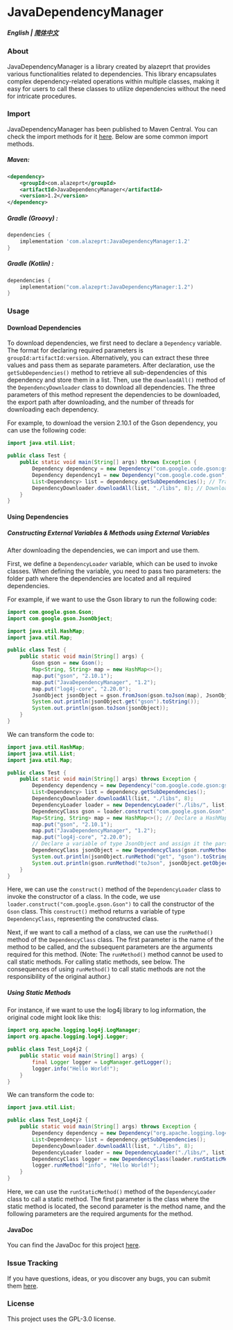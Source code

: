 # JavaDependencyManager
##### English | [简体中文](./README_zh.md)

### About

JavaDependencyManager is a library created by alazeprt that provides various functionalities related to dependencies. This library encapsulates complex dependency-related operations within multiple classes, making it easy for users to call these classes to utilize dependencies without the need for intricate procedures.

### Import

JavaDependencyManager has been published to Maven Central. You can check the import methods for it [here](https://mvnrepository.com/artifact/com.alazeprt/JavaDependencyManager). Below are some common import methods.

##### Maven:
```xml
<dependency>
    <groupId>com.alazeprt</groupId>
    <artifactId>JavaDependencyManager</artifactId>
    <version>1.2</version>
</dependency>
```

##### Gradle (Groovy) :
```groovy
dependencies {
    implementation 'com.alazeprt:JavaDependencyManager:1.2'
}
```

##### Gradle (Kotlin) :
```kotlin
dependencies {
    implementation("com.alazeprt:JavaDependencyManager:1.2")
}
```

### Usage

#### Download Dependencies

To download dependencies, we first need to declare a `Dependency` variable. The format for declaring required parameters is `groupId:artifactId:version`. Alternatively, you can extract these three values and pass them as separate parameters. After declaration, use the `getSubDependencies()` method to retrieve all sub-dependencies of this dependency and store them in a list. Then, use the `downloadAll()` method of the `DependencyDownloader` class to download all dependencies. The three parameters of this method represent the dependencies to be downloaded, the export path after downloading, and the number of threads for downloading each dependency.

For example, to download the version 2.10.1 of the Gson dependency, you can use the following code:

```java
import java.util.List;

public class Test {
    public static void main(String[] args) throws Exception {
        Dependency dependency = new Dependency("com.google.code.gson:gson:2.10.1"); // The quickest way to define
        Dependency dependency1 = new Dependency("com.google.code.gson", "gson", "2.10.1"); // This approach works as well
        List<Dependency> list = dependency.getSubDependencies(); // Traverse all sub-dependencies of this dependency
        DependencyDownloader.downloadAll(list, "./libs", 8); // Download all dependencies to the ./libs folder, using 8 threads per dependency
    }
}
```

#### Using Dependencies

##### Constructing External Variables & Methods using External Variables

After downloading the dependencies, we can import and use them.

First, we define a `DependencyLoader` variable, which can be used to invoke classes. When defining the variable, you need to pass two parameters: the folder path where the dependencies are located and all required dependencies.

For example, if we want to use the Gson library to run the following code:

```java
import com.google.gson.Gson;
import com.google.gson.JsonObject;

import java.util.HashMap;
import java.util.Map;

public class Test {
    public static void main(String[] args) {
        Gson gson = new Gson();
        Map<String, String> map = new HashMap<>();
        map.put("gson", "2.10.1");
        map.put("JavaDependencyManager", "1.2");
        map.put("log4j-core", "2.20.0");
        JsonObject jsonObject = gson.fromJson(gson.toJson(map), JsonObject.class);
        System.out.println(jsonObject.get("gson").toString());
        System.out.println(gson.toJson(jsonObject));
    }
}
```

We can transform the code to:

```java
import java.util.HashMap;
import java.util.List;
import java.util.Map;

public class Test {
    public static void main(String[] args) throws Exception {
        Dependency dependency = new Dependency("com.google.code.gson:gson:2.10.1");
        List<Dependency> list = dependency.getSubDependencies();
        DependencyDownloader.downloadAll(list, "./libs", 8);
        DependencyLoader loader = new DependencyLoader("./libs/", list); // Load all dependencies in the libs folder
        DependencyClass gson = loader.construct("com.google.gson.Gson"); // Declare a variable of type Gson
        Map<String, String> map = new HashMap<>(); // Declare a HashMap to store JSON data
        map.put("gson", "2.10.1");
        map.put("JavaDependencyManager", "1.2");
        map.put("log4j-core", "2.20.0");
        // Declare a variable of type JsonObject and assign it the parsed HashMap data
        DependencyClass jsonObject = new DependencyClass(gson.runMethod("fromJson", gson.runMethod("toJson", map), loader.getLocalClass("com.google.gson.JsonObject")));
        System.out.println(jsonObject.runMethod("get", "gson").toString()); // Call the method
        System.out.println(gson.runMethod("toJson", jsonObject.getObject()).toString()); // Same as above
    }
}
```

Here, we can use the `construct()` method of the `DependencyLoader` class to invoke the constructor of a class. In the code, we use `loader.construct("com.google.gson.Gson")` to call the constructor of the `Gson` class. This `construct()` method returns a variable of type `DependencyClass`, representing the constructed class.

Next, if we want to call a method of a class, we can use the `runMethod()` method of the `DependencyClass` class. The first parameter is the name of the method to be called, and the subsequent parameters are the arguments required for this method. (Note: The `runMethod()` method cannot be used to call static methods. For calling static methods, see below. The consequences of using `runMethod()` to call static methods are not the responsibility of the original author.)

##### Using Static Methods

For instance, if we want to use the log4j library to log information, the original code might look like this:

```java
import org.apache.logging.log4j.LogManager;
import org.apache.logging.log4j.Logger;

public class Test_Log4j2 {
    public static void main(String[] args) {
        final Logger logger = LogManager.getLogger();
        logger.info("Hello World!");
    }
}
```

We can transform the code to:

```java
import java.util.List;

public class Test_Log4j2 {
    public static void main(String[] args) throws Exception {
        Dependency dependency = new Dependency("org.apache.logging.log4j:log4j-core:2.20.0");
        List<Dependency> list = dependency.getSubDependencies();
        DependencyDownloader.downloadAll(list, "./libs", 8);
        DependencyLoader loader = new DependencyLoader("./libs/", list);
        DependencyClass logger = new DependencyClass(loader.runStaticMethod("org.apache.logging.log4j.LogManager", "getLogger", Test.class));
        logger.runMethod("info", "Hello World!");
    }
}
```

Here, we can use the `runStaticMethod()` method of the `DependencyLoader` class to call a static method. The first parameter is the class where the static method is located, the second parameter is the method name, and the following parameters are the required arguments for the method.

#### JavaDoc

You can find the JavaDoc for this project [here](https://docs.alazeprt.com/).

### Issue Tracking

If you have questions, ideas, or you discover any bugs, you can submit them [here](https://github.com/alazeprt/JavaDependencyManager/issues).

### License

This project uses the GPL-3.0 license.